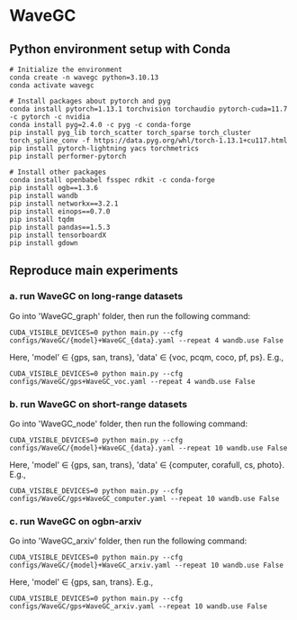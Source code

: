 # WaveGC

## Python environment setup with Conda
```
# Initialize the environment
conda create -n wavegc python=3.10.13
conda activate wavegc

# Install packages about pytorch and pyg
conda install pytorch=1.13.1 torchvision torchaudio pytorch-cuda=11.7 -c pytorch -c nvidia
conda install pyg=2.4.0 -c pyg -c conda-forge
pip install pyg_lib torch_scatter torch_sparse torch_cluster torch_spline_conv -f https://data.pyg.org/whl/torch-1.13.1+cu117.html
pip install pytorch-lightning yacs torchmetrics
pip install performer-pytorch

# Install other packages
conda install openbabel fsspec rdkit -c conda-forge
pip install ogb==1.3.6
pip install wandb
pip install networkx==3.2.1
pip install einops==0.7.0
pip install tqdm
pip install pandas==1.5.3
pip install tensorboardX
pip install gdown
```

## Reproduce main experiments
### a. run WaveGC on long-range datasets
Go into 'WaveGC_graph' folder, then run the following command:
```
CUDA_VISIBLE_DEVICES=0 python main.py --cfg configs/WaveGC/{model}+WaveGC_{data}.yaml --repeat 4 wandb.use False
```
Here, 'model' $\in$ {gps, san, trans}, 'data' $\in$ {voc, pcqm, coco, pf, ps}. E.g.,
```
CUDA_VISIBLE_DEVICES=0 python main.py --cfg configs/WaveGC/gps+WaveGC_voc.yaml --repeat 4 wandb.use False
```

### b. run WaveGC on short-range datasets
Go into 'WaveGC_node' folder, then run the following command:
```
CUDA_VISIBLE_DEVICES=0 python main.py --cfg configs/WaveGC/{model}+WaveGC_{data}.yaml --repeat 10 wandb.use False
```
Here, 'model' $\in$ {gps, san, trans}, 'data' $\in$ {computer, corafull, cs, photo}. E.g.,
```
CUDA_VISIBLE_DEVICES=0 python main.py --cfg configs/WaveGC/gps+WaveGC_computer.yaml --repeat 10 wandb.use False
```

### c. run WaveGC on ogbn-arxiv
Go into 'WaveGC_arxiv' folder, then run the following command:
```
CUDA_VISIBLE_DEVICES=0 python main.py --cfg configs/WaveGC/{model}+WaveGC_arxiv.yaml --repeat 10 wandb.use False
```
Here, 'model' $\in$ {gps, san, trans}. E.g.,
```
CUDA_VISIBLE_DEVICES=0 python main.py --cfg configs/WaveGC/gps+WaveGC_arxiv.yaml --repeat 10 wandb.use False
```
